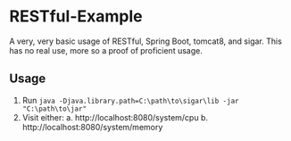 # RESTful-Example
A very, very basic usage of RESTful, Spring Boot, tomcat8, and sigar. This has no real use, more so a proof of proficient usage.

## Usage
1. Run ```java -Djava.library.path=C:\path\to\sigar\lib -jar "C:\path\to\jar"```
2. Visit either:
 a. http://localhost:8080/system/cpu
 b. http://localhost:8080/system/memory
